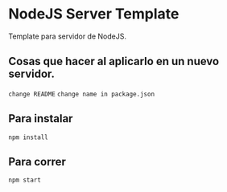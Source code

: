# NodeJS Server Template
Template para servidor de NodeJS.

## Cosas que hacer al aplicarlo en un nuevo servidor.

`change README`
`change name in package.json`

## Para instalar

`npm install`

## Para correr

`npm start`
